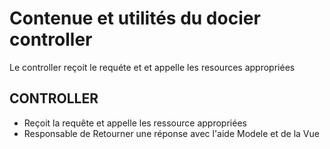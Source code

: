 # Contenue et utilités du docier controller

Le controller reçoit le requéte et et appelle les resources appropriées

## CONTROLLER

- Reçoit la requête et appelle les ressource appropriées
- Responsable de Retourner une réponse avec l'aide Modele et de la Vue
